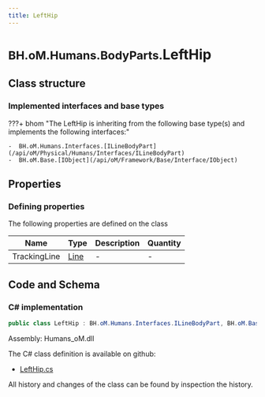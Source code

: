 ```yaml
---
title: LeftHip
---
```


# <small>BH.oM.Humans.BodyParts.</small>**LeftHip**



## Class structure

### Implemented interfaces and base types

???+ bhom "The LeftHip is inheriting from the following base type(s) and implements the following interfaces:"

    -  BH.oM.Humans.Interfaces.[ILineBodyPart](/api/oM/Physical/Humans/Interfaces/ILineBodyPart)
    -  BH.oM.Base.[IObject](/api/oM/Framework/Base/Interface/IObject)


## Properties



### Defining properties

The following properties are defined on the class

| Name             | Type             | Description      | Quantity         |
|------------------|------------------|------------------|------------------|
| TrackingLine | [Line](/api/oM/Dimensional/Geometry/Curve/Line) | - | - |


## Code and Schema

### C# implementation

``` C# title="C#"
public class LeftHip : BH.oM.Humans.Interfaces.ILineBodyPart, BH.oM.Base.IObject
```

Assembly: Humans_oM.dll

The C# class definition is available on github:

- [LeftHip.cs](https://github.com/BHoM/BHoM/blob/develop/Humans_oM/BodyParts\LeftHip.cs)

All history and changes of the class can be found by inspection the history.
